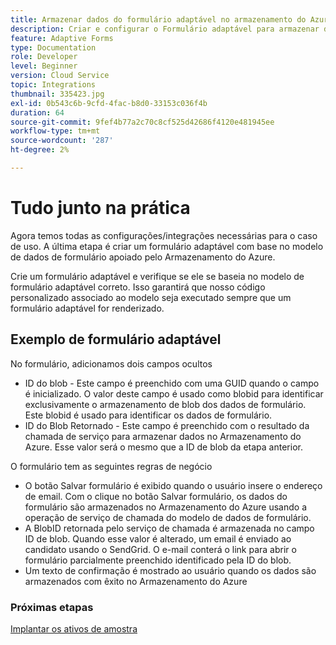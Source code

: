 ```yaml
---
title: Armazenar dados do formulário adaptável no armazenamento do Azure
description: Criar e configurar o Formulário adaptável para armazenar dados no Armazenamento do Azure
feature: Adaptive Forms
type: Documentation
role: Developer
level: Beginner
version: Cloud Service
topic: Integrations
thumbnail: 335423.jpg
exl-id: 0b543c6b-9cfd-4fac-b8d0-33153c036f4b
duration: 64
source-git-commit: 9fef4b77a2c70c8cf525d42686f4120e481945ee
workflow-type: tm+mt
source-wordcount: '287'
ht-degree: 2%

---
```


# Tudo junto na prática

Agora temos todas as configurações/integrações necessárias para o caso de uso. A última etapa é criar um formulário adaptável com base no modelo de dados de formulário apoiado pelo Armazenamento do Azure.

Crie um formulário adaptável e verifique se ele se baseia no modelo de formulário adaptável correto. Isso garantirá que nosso código personalizado associado ao modelo seja executado sempre que um formulário adaptável for renderizado.

## Exemplo de formulário adaptável

No formulário, adicionamos dois campos ocultos

* ID do blob - Este campo é preenchido com uma GUID quando o campo é inicializado. O valor deste campo é usado como blobid para identificar exclusivamente o armazenamento de blob dos dados de formulário. Este blobid é usado para identificar os dados de formulário.
* ID do Blob Retornado - Este campo é preenchido com o resultado da chamada de serviço para armazenar dados no Armazenamento do Azure. Esse valor será o mesmo que a ID de blob da etapa anterior.

O formulário tem as seguintes regras de negócio

* O botão Salvar formulário é exibido quando o usuário insere o endereço de email. Com o clique no botão Salvar formulário, os dados do formulário são armazenados no Armazenamento do Azure usando a operação de serviço de chamada do modelo de dados de formulário.
* A BlobID retornada pelo serviço de chamada é armazenada no campo ID de blob. Quando esse valor é alterado, um email é enviado ao candidato usando o SendGrid. O e-mail conterá o link para abrir o formulário parcialmente preenchido identificado pela ID do blob.
* Um texto de confirmação é mostrado ao usuário quando os dados são armazenados com êxito no Armazenamento do Azure

### Próximas etapas

[Implantar os ativos de amostra](./deploy-sample-assets.md)
